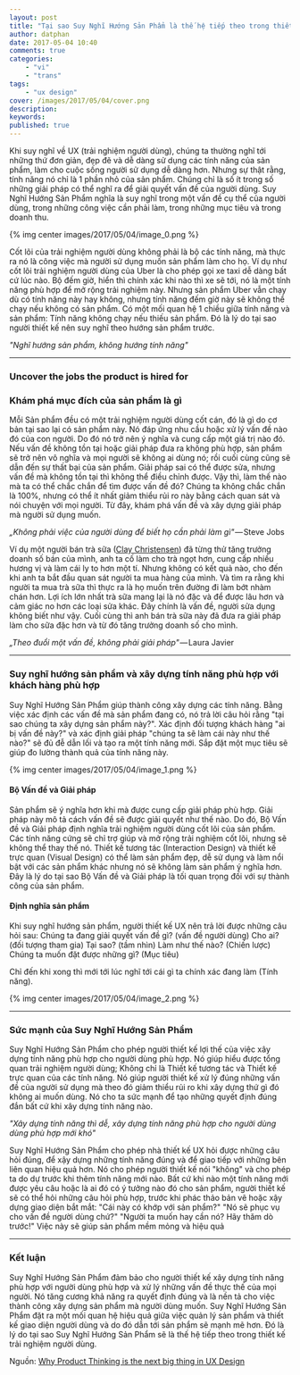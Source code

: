 ```yaml
---
layout: post
title: "Tại sao Suy Nghĩ Hướng Sản Phẩm là thế hệ tiếp theo trong thiết kế trải nghiệm người dùng"
author: datphan
date: 2017-05-04 10:40
comments: true
categories:
    - "vi"
    - "trans"
tags:
    - "ux design"
cover: /images/2017/05/04/cover.png
description: 
keywords: 
published: true
---
```


Khi suy nghĩ về UX (trải nghiệm người dùng), chúng ta thường nghĩ tới những thứ đơn giản, đẹp đẽ và dễ dàng sử dụng các tính năng của sản phẩm, làm cho cuộc sống người sử dụng dễ dàng hơn. Nhưng sự thật rằng, tính năng nó chỉ là 1 phần nhỏ của sản phẩm. Chúng chỉ là số ít trong số những giải pháp có thể nghĩ ra để giải quyết vấn đề của người dùng. Suy Nghĩ Hướng Sản Phẩm nghĩa là suy nghĩ trong một vấn đề cụ thể của người dùng, trong những công việc cần phải làm, trong những mục tiêu và trong doanh thu.

{% img center images/2017/05/04/image_0.png %}

<!-- more -->


Cốt lõi của trải nghiệm người dùng không phải là bộ các tính năng, mà thực ra nó là công việc mà người sử dụng muốn sản phẩm làm cho họ. Ví dụ như cốt lõi trải nghiệm người dùng của Uber là cho phép gọi xe taxi dễ dàng bất cứ lúc nào. Bộ đếm giờ, hiển thì chính xác khi nào thì xe sẽ tới, nó là một tính năng phù hợp để mở rộng trải nghiệm này. Nhưng sản phẩm Uber vẫn chạy dù có tính năng này hay không, nhưng tính năng đếm giờ này sẽ không thể chạy nếu không có sản phẩm. Có một mối quan hệ 1 chiều giữa tính năng và sản phẩm: Tính năng không chạy nếu thiếu sản phẩm. Đó là lý do tại sao người thiết kế nên suy nghĩ theo hướng sản phẩm trước.

*"Nghĩ hướng sản phẩm, không hướng tính năng"*

* * *


### **Uncover the jobs the product is hired for**
### **Khám phá mục đích của sản phẩm là gì**

Mỗi Sản phẩm đều có một trải nghiệm người dùng cốt cán, đó là gì do cơ bản tại sao lại có sản phẩm này. Nó đáp ứng nhu cầu hoặc xử lý vấn đề nào đó của con người. Do đó nó trở nên ý nghĩa và cung cấp một giá trị nào đó. Nếu vấn đề không tồn tại hoặc giải pháp đưa ra không phù hợp, sản phẩm sẽ trở nên vô nghĩa và mọi người sẽ không ai dùng nó; rồi cuối cùng cũng sẽ dẫn đến sự thất bại của sản phẩm. Giải pháp sai có thể được sửa, nhưng vấn đề mà không tồn tại thì không thể điều chỉnh được. Vậy thì, làm thế nào mà ta có thể chắc chắn để tìm được vấn đề đó? Chúng ta không chắc chắn là 100%, nhưng có thể ít nhất giảm thiểu rủi ro này bằng cách quan sát và nói chuyện với mọi người. Từ đây, khám phá vấn đề và xây dựng giải pháp mà người sử dụng muốn.


*„Không phải việc của người dùng để biết họ cần phải làm gì"* — Steve Jobs


Ví dụ một người bán trà sữa ([Clay Christensen](http://ipony.de/?p=3495])) đã từng thử tăng trưởng doanh số bán của mình, anh ta cố làm cho trà ngọt hơn, cung cấp nhiều hương vị và làm cái ly to hơn một tí. Nhưng không có kết quả nào, cho đến khi anh ta bắt đầu quan sát người ta mua hàng của mình. Và tìm ra rằng khi người ta mua trà sữa thì thực ra là họ muốn trên đường đi làm bớt nhàm chán hơn. Lợi ích lớn nhất trà sữa mang lại là nó đặc và để được lâu hơn và cảm giác no hơn các loại sửa khác. Đây chính là vấn đề, người sửa dụng không biết như vậy. Cuối cùng thì anh bán trà sữa này đã đưa ra giải pháp làm cho sữa đặc hơn và từ đó tăng trưởng doanh số cho mình.


*„Theo đuổi một vấn đề, không phải giải pháp"* — Laura Javier


* * *


### **Suy nghĩ hướng sản phẩm và xây dựng tính năng phù hợp với khách hàng phù hợp**

Suy Nghĩ Hướng Sản Phẩm giúp thành công xây dựng các tính năng. Bằng việc xác định các vấn đề mà sản phẩm đang có, nó trả lời câu hỏi rằng "tại sao chúng ta xây dựng sản phẩm này?". Xác định đối tượng khách hàng "ai bị vấn đề này?" và xác định giải pháp "chúng ta sẽ làm cái này như thế nào?" sẽ đủ đễ dẫn lối và tạo ra một tính năng mới. Sắp đặt một mục tiêu sẽ giúp đo lường thành quả của tính năng này.

{% img center images/2017/05/04/image_1.png %}

#### **Bộ Vấn đề và Giải pháp**

Sản phẩm sẽ ý nghĩa hơn khi mà được cung cấp giải pháp phù hợp. Giải pháp này mô tả cách vấn đề sẽ được giải quyết như thế nào. Do đó, Bộ Vấn đề và Giải pháp định nghĩa trải nghiệm người dùng cốt lõi của sản phẩm. Các tính năng cứng sẽ chỉ trợ giúp và mở rộng trải nghiệm cốt lõi, nhưng sẽ không thể thay thế nó. Thiết kế tương tác (Interaction Design) và thiết kế trực quan (Visual Design) có thể làm sản phẩm đẹp, dễ sử dụng và làm nổi bật với các sản phẩm khác nhưng nó sẽ không làm sản phẩm ý nghĩa hơn. Đây là lý do tại sao Bộ Vấn đề và Giải pháp là tối quan trọng đối với sự thành công của sản phẩm.

#### **Định nghĩa sản phẩm**

Khi suy nghĩ hướng sản phẩm, người thiết kế UX nên trả lời được những câu hỏi sau:
  Chúng ta đang giải quyết vấn đề gì? (vấn đề người dùng)
  Cho ai? (đối tượng tham gia)
  Tại sao? (tầm nhìn)
  Làm như thế nào? (Chiến lược)
  Chúng ta muốn đặt được những gì? (Mục tiêu)

Chỉ đến khi xong thì mới tới lúc nghĩ tới cái gì ta chính xác đang làm (Tính năng).

{% img center images/2017/05/04/image_2.png %}

* * *


### **Sức mạnh của Suy Nghĩ Hướng Sản Phẩm**

Suy Nghĩ Hướng Sản Phẩm cho phép người thiết kế lợi thế của việc xây dựng tính năng phù hợp cho người dùng phù hợp. Nó giúp hiểu được tổng quan trải nghiệm người dùng; Không chỉ là Thiết kế tương tác và Thiết kế trực quan của các tính năng. Nó giúp người thiết kế xử lý đúng những vấn đề của người sử dụng mà theo đó giảm thiểu rủi ro khi xây dựng thứ gì đó không ai muốn dùng. Nó cho ta sức mạnh để tạo những quyết định đúng đắn bất cứ khi xây dựng tính năng nào.

*"Xây dựng tính năng thì dễ, xây dựng tính năng phù hợp cho người dùng dùng phù hợp mới khó"*


Suy Nghĩ Hướng Sản Phẩm cho phép nhà thiết kế UX hỏi được những câu hỏi đúng, để xậy dựng những tính năng đúng và để giao tiếp với những bên liên quan hiệu quả hơn. Nó cho phép người thiết kế nói "không" và cho phép ta do dự trước khi thêm tính năng mới nào. Bất cứ khi nào một tính năng mới được yêu câu hoặc là ai đó có ý tưởng nào đó cho sản phẩm, người thiết kế sẽ có thể hỏi những câu hỏi phù hợp, trước khi phác thảo bản vẽ hoặc xậy dựng giao diện bắt mắt:
  "Cái này có khớp với sản phẩm?"
  "Nó sẽ phục vụ cho vấn đề người dùng chứ?"
  "Người ta muốn hay cần nó? Hãy thăm dò trước!"
Việc này sẽ giúp sản phẩm mềm mỏng và hiệu quả

* * *


### **Kết luận**


Suy Nghĩ Hướng Sản Phẩm đảm bảo cho người thiết kế xây dựng tính năng phù hợp với người dùng phù hợp và xử lý những vấn đề thực thế của mọi người. Nó tăng cương khả năng ra quyết định đúng và là nền tả cho việc thành công xây dựng sản phẩm mà người dùng muốn. Suy Nghĩ Hướng Sản Phẩm đặt ra một mối quan hệ hiệu quả giữa việc quản lý sản phẩm và thiết kế giao diện người dùng và do đó dẫn tới sản phẩm sẽ mạnh mẽ hơn. Đó là lý do tại sao Suy Nghĩ Hướng Sản Phẩm sẽ là thế hệ tiếp theo trong thiết kế trải nghiệm người dùng.




Nguồn: [Why Product Thinking is the next big thing in UX Design](https://medium.com/@jaf_designer/why-product-thinking-is-the-next-big-thing-in-ux-design-ee7de959f3fe)
